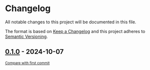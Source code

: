 # Changelog

All notable changes to this project will be documented in this file.

The format is based on [Keep a Changelog](http://keepachangelog.com/en/1.0.0/)
and this project adheres to [Semantic Versioning](http://semver.org/spec/v2.0.0.html).

<!-- insertion marker -->
## [0.1.0](https://github.com/tsypuk/aws-news/releases/tag/0.1.0) - 2024-10-07

<small>[Compare with first commit](https://github.com/tsypuk/aws-news/compare/5b4d13e5ec9aa500f339cafd1a5bd29a98a37856...0.1.0)</small>

